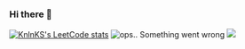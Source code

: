 ### Hi there 👋

[![KnlnKS's LeetCode stats](https://leetcode-stats-six.vercel.app/api?username=Aleeg0&theme=dark)](https://github.com/KnlnKS/leetcode-stats)
<img src="https://cdn.jsdelivr.net/gh/devicons/devicon@latest/icons/java/java-original-wordmark.svg" alt="ops.. Something went wrong"/>
<img src="https://cdn.jsdelivr.net/gh/devicons/devicon@latest/icons/csharp/csharp-line.svg" />

<!--
**Aleeg0/Aleeg0** is a ✨ _special_ ✨ repository because its `README.md` (this file) appears on your GitHub profile.

Here are some ideas to get you started:

- 🔭 I’m currently working on ...
- 🌱 I’m currently learning ...
- 👯 I’m looking to collaborate on ...
- 🤔 I’m looking for help with ...
- 💬 Ask me about ...
- 📫 How to reach me: ...
- 😄 Pronouns: ...
- ⚡ Fun fact: ...
-->
